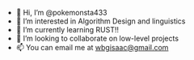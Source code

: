 - 👋 Hi, I’m @pokemonsta433
- 👀 I’m interested in Algorithm Design and linguistics
- 🌱 I’m currently learning RUST!!
- 💞️ I’m looking to collaborate on low-level projects
- 📫 You can email me at wbgisaac@gmail.com

<!---
pokemonsta433/pokemonsta433 is a ✨ special ✨ repository because its `README.md` (this file) appears on your GitHub profile.
You can click the Preview link to take a look at your changes.
--->
